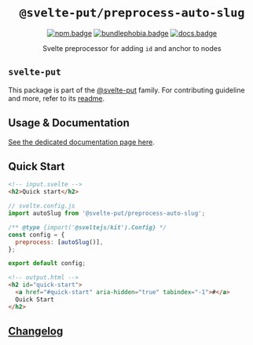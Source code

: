 <div align="center">

# `@svelte-put/preprocess-auto-slug`

[![npm.badge]][npm] [![bundlephobia.badge]][bundlephobia] [![docs.badge]][docs]

Svelte preprocessor for adding `id` and anchor to nodes

</div>

## `svelte-put`

This package is part of the [@svelte-put][github.monorepo] family. For contributing guideline and more, refer to its [readme][github.monorepo].

## Usage & Documentation

[See the dedicated documentation page here][docs].

## Quick Start

```html
<!-- input.svelte -->
<h2>Quick start</h2>
```

```javascript
// svelte.config.js
import autoSlug from '@svelte-put/preprocess-auto-slug';

/** @type {import('@sveltejs/kit').Config} */
const config = {
  preprocess: [autoSlug()],
};

export default config;
```

```html
<!-- output.html -->
<h2 id="quick-start">
  <a href="#quick-start" aria-hidden="true" tabindex="-1">#</a>
  Quick Start
</h2>
```

## [Changelog][github.changelog]

<!-- github specifics -->

[github.monorepo]: https://github.com/vnphanquang/svelte-put
[github.changelog]: https://github.com/vnphanquang/svelte-put/blob/next/packages/preprocess-auto-slug/CHANGELOG.md
[github.issues]: https://github.com/vnphanquang/svelte-put/issues?q=

<!-- heading badge -->

[npm.badge]: https://img.shields.io/npm/v/@svelte-put/preprocess-auto-slug
[npm]: https://www.npmjs.com/package/@svelte-put/preprocess-auto-slug
[bundlephobia.badge]: https://img.shields.io/bundlephobia/minzip/@svelte-put/preprocess-auto-slug?label=minzipped
[bundlephobia]: https://bundlephobia.com/package/@svelte-put/preprocess-auto-slug
[docs]: https://svelte-put.vnphanquang.com/docs/preprocess-auto-slug
[docs.badge]: https://img.shields.io/badge/-Docs%20Site-blue

